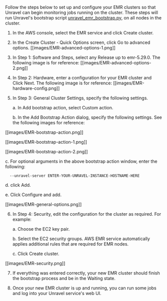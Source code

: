 
Follow the steps below to set up and configure your EMR clusters so that Unravel can begin monitoring jobs running on the cluster. These steps will run Unravel's bootstrap script [unravel_emr_bootstrap.py](https://unravel-saas-bootstrap.s3.amazonaws.com/unravel_emr_bootstrap_saas.py), on all nodes in the cluster. 

1. In the AWS console, select the EMR service and click Create cluster.

2. In the Create Cluster - Quick Options screen, click Go to advanced options.
[[images/EMR-advanced-options-1.png]]

3. In Step 1: Software and Steps, select any Release up to emr-5.29.0. The following image is for reference:
[[images/EMR-advanced-options-2.png]]

4. In Step 2: Hardware, enter a configuration for your EMR cluster and Click Next. The following image is for reference: 
[[images/EMR-hardware-config.png]]

5. In Step 3: General Cluster Settings, specify the following settings. 

   a. In Add bootstrap action, select Custom action.

   b. In the Add Bootstrap Action dialog, specify the following settings. See the following images for reference:

[[images/EMR-bootstrap-action.png]]

[[images/EMR-bootstrap-action-1.png]]

[[images/EMR-bootstrap-action-2.png]]

   c. For optional arguments in the above bootstrap action window, enter the following:

      --unravel-server ENTER-YOUR-UNRAVEL-INSTANCE-HOSTNAME-HERE

   d. click Add.

   e. Click Configure and add.

[[images/EMR-general-options.png]]

6. In Step 4: Security, edit the configuration for the cluster as required. For example: 

   a. Choose the EC2 key pair.

   b. Select the EC2 security groups. AWS EMR service automatically applies additional rules that are required for EMR nodes.

   c. Click Create cluster.

[[images/EMR-security.png]]

7. If everything was entered correctly, your new EMR cluster should finish the bootstrap process and be in the Waiting state.

8. Once your new EMR cluster is up and running, you can run some jobs and log into your Unravel service's web UI. 
